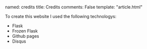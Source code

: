 named: credits
title: Credits 
comments: False
template: "article.html"

To create this website I used the following technologys:

* Flask
* Frozen Flask
* Github pages
* Disqus

[home]: http://nathanrosspowell.com "Home"
[games]: http://nathanrosspowell.com/credits "Nathan's credits"
